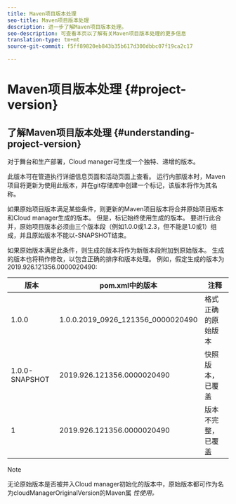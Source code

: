 ```yaml
---
title: Maven项目版本处理
seo-title: Maven项目版本处理
description: 进一步了解Maven项目版本处理。
seo-description: 可查看本页以了解有关Maven项目版本处理的更多信息
translation-type: tm+mt
source-git-commit: f5ff89820eb843b35b617d300dbbc07f19ca2c17

---
```



# Maven项目版本处理 {#project-version}

## 了解Maven项目版本处理 {#understanding-project-version}

对于舞台和生产部署，Cloud manager可生成一个独特、递增的版本。

此版本可在管道执行详细信息页面和活动页面上查看。 运行内部版本时，Maven项目将更新为使用此版本，并在git存储库中创建一个标记，该版本将作为其名称。

如果原始项目版本满足某些条件，则更新的Maven项目版本将合并原始项目版本和Cloud manager生成的版本。 但是，标记始终使用生成的版本。 要进行此合并，原始项目版本必须由三个版本段（例如1.0.0或1.2.3，但不能是1.0或1）组成，并且原始版本不能以-SNAPSHOT结束。

如果原始版本满足此条件，则生成的版本将作为新版本段附加到原始版本。 生成的版本也将稍作修改，以包含正确的排序和版本处理。 例如，假定生成的版本为2019.926.121356.0000020490:

| **版本** | **pom.xml中的版本** | **注释** |
|---|---|---|
| 1.0.0 | 1.0.0.2019_0926_121356_0000020490 | 格式正确的原始版本 |
| 1.0.0-SNAPSHOT | 2019.926.121356.0000020490 | 快照版本，已覆盖 |
| 1 | 2019.926.121356.0000020490 | 版本不完整，已覆盖 |

>[!NOTE]
>
>无论原始版本是否被并入Cloud manager初始化的版本中，原始版本都可作为名为cloudManagerOriginalVersion的Maven属 *性使用。*
